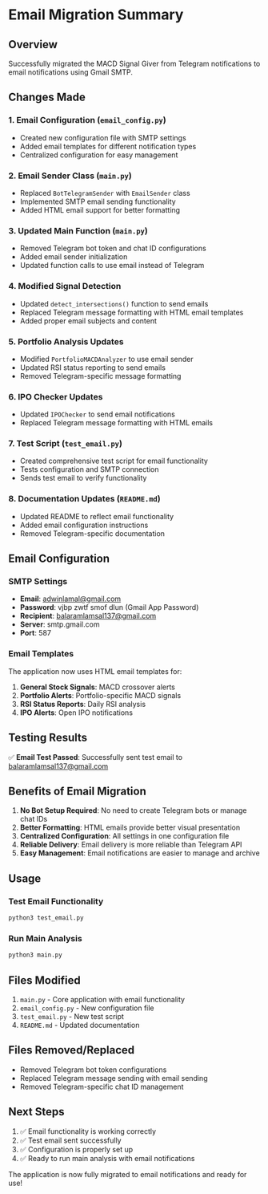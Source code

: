 # Email Migration Summary

## Overview

Successfully migrated the MACD Signal Giver from Telegram notifications to email notifications using Gmail SMTP.

## Changes Made

### 1. Email Configuration (`email_config.py`)
- Created new configuration file with SMTP settings
- Added email templates for different notification types
- Centralized configuration for easy management

### 2. Email Sender Class (`main.py`)
- Replaced `BotTelegramSender` with `EmailSender` class
- Implemented SMTP email sending functionality
- Added HTML email support for better formatting

### 3. Updated Main Function (`main.py`)
- Removed Telegram bot token and chat ID configurations
- Added email sender initialization
- Updated function calls to use email instead of Telegram

### 4. Modified Signal Detection
- Updated `detect_intersections()` function to send emails
- Replaced Telegram message formatting with HTML email templates
- Added proper email subjects and content

### 5. Portfolio Analysis Updates
- Modified `PortfolioMACDAnalyzer` to use email sender
- Updated RSI status reporting to send emails
- Removed Telegram-specific message formatting

### 6. IPO Checker Updates
- Updated `IPOChecker` to send email notifications
- Replaced Telegram message formatting with HTML emails

### 7. Test Script (`test_email.py`)
- Created comprehensive test script for email functionality
- Tests configuration and SMTP connection
- Sends test email to verify functionality

### 8. Documentation Updates (`README.md`)
- Updated README to reflect email functionality
- Added email configuration instructions
- Removed Telegram-specific documentation

## Email Configuration

### SMTP Settings
- **Email**: adwinlamal@gmail.com
- **Password**: vjbp zwtf smof dlun (Gmail App Password)
- **Recipient**: balaramlamsal137@gmail.com
- **Server**: smtp.gmail.com
- **Port**: 587

### Email Templates
The application now uses HTML email templates for:
1. **General Stock Signals**: MACD crossover alerts
2. **Portfolio Alerts**: Portfolio-specific MACD signals
3. **RSI Status Reports**: Daily RSI analysis
4. **IPO Alerts**: Open IPO notifications

## Testing Results

✅ **Email Test Passed**: Successfully sent test email to balaramlamsal137@gmail.com

## Benefits of Email Migration

1. **No Bot Setup Required**: No need to create Telegram bots or manage chat IDs
2. **Better Formatting**: HTML emails provide better visual presentation
3. **Centralized Configuration**: All settings in one configuration file
4. **Reliable Delivery**: Email delivery is more reliable than Telegram API
5. **Easy Management**: Email notifications are easier to manage and archive

## Usage

### Test Email Functionality
```bash
python3 test_email.py
```

### Run Main Analysis
```bash
python3 main.py
```

## Files Modified

1. `main.py` - Core application with email functionality
2. `email_config.py` - New configuration file
3. `test_email.py` - New test script
4. `README.md` - Updated documentation

## Files Removed/Replaced

- Removed Telegram bot token configurations
- Replaced Telegram message sending with email sending
- Removed Telegram-specific chat ID management

## Next Steps

1. ✅ Email functionality is working correctly
2. ✅ Test email sent successfully
3. ✅ Configuration is properly set up
4. ✅ Ready to run main analysis with email notifications

The application is now fully migrated to email notifications and ready for use! 
